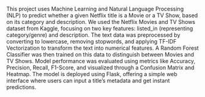 This project uses Machine Learning and Natural Language Processing (NLP) to predict whether a given Netflix title is a Movie or a TV Show, based on its category and description.
We used the Netflix Movies and TV Shows dataset from Kaggle, focusing on two key features: listed_in (representing category/genre) and description. 
The text data was preprocessed by converting to lowercase, removing stopwords, and applying TF-IDF Vectorization to transform the text into numerical features.
A Random Forest Classifier was then trained on this data to distinguish between Movies and TV Shows.
Model performance was evaluated using metrics like Accuracy, Precision, Recall, F1-Score, and visualized through a Confusion Matrix and Heatmap.
The model is deployed using Flask, offering a simple web interface where users can input a title’s metadata and get instant predictions.

